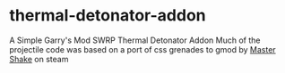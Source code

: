 # thermal-detonator-addon
A Simple Garry's Mod SWRP Thermal Detonator Addon
Much of the projectile code was based on a port of css grenades to gmod by [Master Shake](https://steamcommunity.com/profiles/76561198124984794) on steam 
